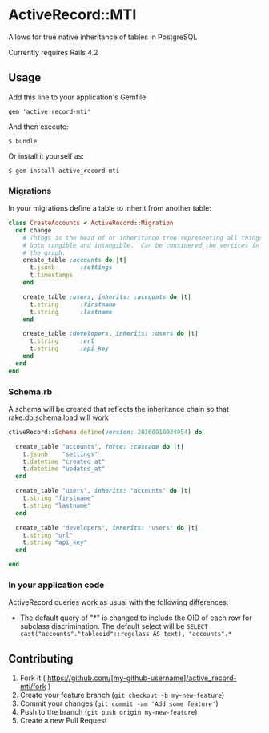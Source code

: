 # ActiveRecord::MTI

Allows for true native inheritance of tables in PostgreSQL

Currently requires Rails 4.2

## Usage

Add this line to your application's Gemfile:

    gem 'active_record-mti'

And then execute:

    $ bundle

Or install it yourself as:

    $ gem install active_record-mti

### Migrations

In your migrations define a table to inherit from another table:

```ruby
class CreateAccounts < ActiveRecord::Migration
  def change
    # Things is the head of or inheritance tree representing all things
    # both tangible and intangible.  Can be considered the vertices in
    # the graph.
    create_table :accounts do |t|
      t.jsonb       :settings
      t.timestamps
    end

    create_table :users, inherits: :accounts do |t|
      t.string      :firstname
      t.string      :lastname
    end

    create_table :developers, inherits: :users do |t|
      t.string      :url
      t.string      :api_key
    end
  end
end

```

### Schema.rb

A schema will be created that reflects the inheritance chain so that rake:db:schema:load will work

```ruby
ctiveRecord::Schema.define(version: 20160910024954) do

  create_table "accounts", force: :cascade do |t|
    t.jsonb    "settings"
    t.datetime "created_at"
    t.datetime "updated_at"
  end

  create_table "users", inherits: "accounts" do |t|
    t.string "firstname"
    t.string "lastname"
  end

  create_table "developers", inherits: "users" do |t|
    t.string "url"
    t.string "api_key"
  end

end
```

### In your application code

ActiveRecord queries work as usual with the following differences:

* The default query of "*" is changed to include the OID of each row for subclass discrimination. The default select will be `SELECT cast("accounts"."tableoid"::regclass AS text), "accounts".*`

## Contributing

1. Fork it ( https://github.com/[my-github-username]/active_record-mti/fork )
2. Create your feature branch (`git checkout -b my-new-feature`)
3. Commit your changes (`git commit -am 'Add some feature'`)
4. Push to the branch (`git push origin my-new-feature`)
5. Create a new Pull Request
